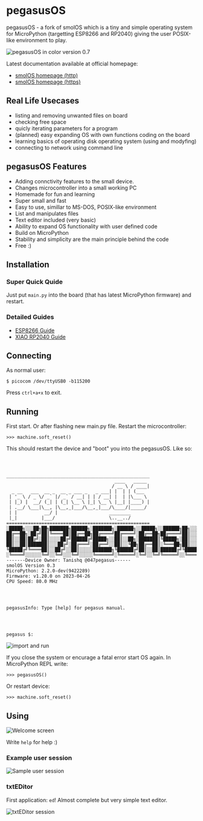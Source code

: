 # pegasusOS

pegasusOS - a fork of smolOS which is a tiny and simple operating system for MicroPython (targetting ESP8266 and RP2040) giving the user POSIX-like environment to play.


![pegasusOS in color version 0.7](media/smolos-color.png)

Latest documentation available at official homepage:
- [smolOS homepage (http)](http://smol.p1x.in/os/)
- [smolOS homepage (https)](https://smol.p1x.in/os/)

## Real Life Usecases

* listing and removing unwanted files on board
* checking free space
* quicly iterating parameters for a program
* (planned) easy expanding OS with own functions coding on the board
* learning basics of operating disk operating system (using and modyfing)
* connecting to network using command line

## pegasusOS Features

* Adding connctivity features to the small device.
* Changes microcontroller into a small working PC
* Homemade for fun and learning
* Super small and fast
* Easy to use, simillar to MS-DOS, POSIX-like environment
* List and manipulates files
* Text editor included (very basic)
* Ability to expand OS functionality with user defined code
* Build on MicroPython
* Stability and simplicity are the main principle behind the code
* Free :)

## Installation

### Super Quick Quide
Just put ```main.py``` into the board (that has latest MicroPython firmware) and restart.

### Detailed Guides
* [ESP8266 Guide](ESP8266.md)
* [XIAO RP2040 Guide](XIAO-RP2040.md)


## Connecting
As normal user:

```
$ picocom /dev/ttyUSB0 -b115200
```
Press ```ctrl+a+x``` to exit.

## Running


First start. Or after flashing new main.py file. Restart the microcontroller:
```
>>> machine.soft_reset()
```

This should restart the device and "boot" you into the pegasusOS. Like so:

```



_____________________________________________________
                                        ____   _____ 
                                       / __ \ / ____|
  _ __   ___  __ _  __ _ ___ _   _ ___| |  | | (___  
 | '_ \ / _ \/ _` |/ _` / __| | | / __| |  | |\___ \ 
 | |_) |  __/ (_| | (_| \__ \ |_| \__ \ |__| |____) |
 | .__/ \___|\__, |\__,_|___/\__,_|___/\____/|_____/ 
 | |          __/ |                   ________               
 |_|         |___/                    \..__../                               
=====================================================
░█████╗░░░██╗██╗███████╗██████╗░███████╗░██████╗░░█████╗░░██████╗██╗░░░██╗░██████╗
██╔══██╗░██╔╝██║╚════██║██╔══██╗██╔════╝██╔════╝░██╔══██╗██╔════╝██║░░░██║██╔════╝
██║░░██║██╔╝░██║░░░░██╔╝██████╔╝█████╗░░██║░░██╗░███████║╚█████╗░██║░░░██║╚█████╗░
██║░░██║███████║░░░██╔╝░██╔═══╝░██╔══╝░░██║░░╚██╗██╔══██║░╚═══██╗██║░░░██║░╚═══██╗
╚█████╔╝╚════██║░░██╔╝░░██║░░░░░███████╗╚██████╔╝██║░░██║██████╔╝╚██████╔╝██████╔╝
░╚════╝░░░░░░╚═╝░░╚═╝░░░╚═╝░░░░░╚══════╝░╚═════╝░╚═╝░░╚═╝╚═════╝░░╚═════╝░╚═════╝░
-------Device Owner: Tanishq @047pegasus------
smolOS Version 0.3
MicroPython: 2.2.0-dev(9422289)
Firmware: v1.20.0 on 2023-04-26
CPU Speed: 80.0 MHz




pegasusInfo: Type [help] for pegasus manual.




pegasus $:
```


![import and run](media/reset.png)

If you close the system or encurage a fatal error start OS again. In MicroPython REPL write:
```
>>> pegasusOS()
```

Or restart device:
```
>>> machine.soft_reset()
```

## Using
![Welcome screen](media/smolos.png)

Write `help` for help :)

### Example user session
![Sample user session](media/commands.png)

### txtEDitor
First application: `ed`! Almost complete but very simple text editor.

![txtEDitor session](media/smoleditor.png)

